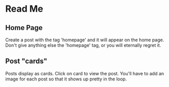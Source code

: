 # Read Me

## Home Page

Create a post with the tag 'homepage' and it will appear on the home page. Don't give anything else the 'homepage' tag, or you will eternally regret it.

## Post "cards"

Posts display as cards. Click on card to view the post. You'll have to add an image for each post so that it shows up pretty in the loop.
